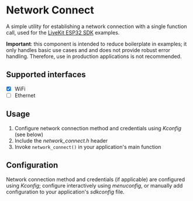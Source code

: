 # Network Connect

A simple utility for establishing a network connection with a single function call, used for the [LiveKit ESP32 SDK](https://github.com/livekit/client-sdk-esp32) examples.

**Important**: this component is intended to reduce boilerplate in examples; it only handles basic use cases and and does not provide robust error handling. Therefore, use in production applications is not recommended.

## Supported interfaces

- [x] WiFi
- [ ] Ethernet

## Usage

1. Configure network connection method and credentials using _Kconfig_ (see below)
2. Include the _network_connect.h_ header
3. Invoke `network_connect()` in your application's main function

## Configuration

Network connection method and credentials (if applicable) are configured using _Kconfig_; configure interactively using _menuconfig_, or manually add configuration to your application's _sdkconfig_ file.
